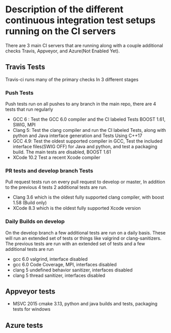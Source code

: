 # Description of the different continuous integration test setups running on the CI servers

There are 3 main CI servers that are running along with a couple additional checks
Travis, Appveyor, and Azure(Not Enabled Yet).

## Travis Tests
Travis-ci runs many of the primary checks  In 3 different stages

### Push Tests
Push tests run on all pushes to any branch in the main repo, there are 4 tests that run regularly

 - GCC 6 :  Test the GCC 6.0 compiler and the CI labeled Tests  BOOST 1.61, SWIG, MPI
 - Clang 5:  Test the clang compiler and run the CI labeled Tests, along with python and Java interface generation and Tests Using C++17
 - GCC 4.9: Test the oldest supported compiler in GCC,  Test the included interface files(SWIG OFF) for Java and python, and test a packaging build.  The main tests are disabled,  BOOST 1.61
 - XCode 10.2  Test a recent Xcode compiler

### PR tests and develop branch Tests
 Pull request tests run on every pull request to develop or master, In addition to the previous 4 tests 2 additional tests are run.
 - Clang 3.6  which is the oldest fully supported clang compiler, with boost 1.58 (Build only)
 - XCode 8.3 which is the oldest fully supported Xcode version

### Daily Builds on develop
 On the develop branch a few additional tests are run on a daily basis.  These will run an extended set of tests or things like valgrind or clang-sanitizers.  The previous tests are run with an extended set of tests and a few additional tests are run

  - gcc 6.0 valgrind, interface disabled
  - gcc 6.0 Code Coverage, MPI, interfaces disabled
  - clang 5 undefined behavior sanitizer, interfaces disabled
  - clang 5 thread sanitizer, interfaces disabled


## Appveyor tests
  - MSVC 2015 cmake 3.13,  python and java builds and tests, packaging tests for windows

## Azure tests
